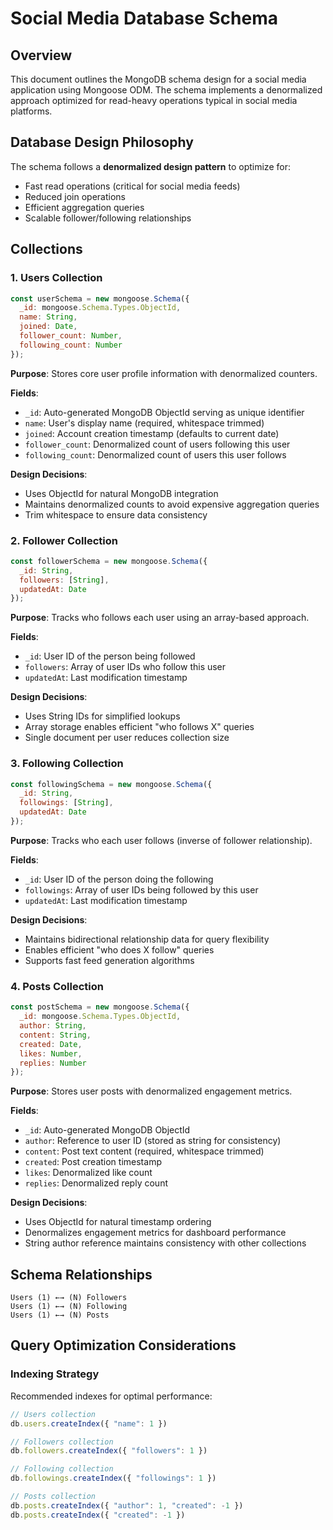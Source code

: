 # Social Media Database Schema

## Overview

This document outlines the MongoDB schema design for a social media application using Mongoose ODM. The schema implements a denormalized approach optimized for read-heavy operations typical in social media platforms.

## Database Design Philosophy

The schema follows a **denormalized design pattern** to optimize for:
- Fast read operations (critical for social media feeds)
- Reduced join operations
- Efficient aggregation queries
- Scalable follower/following relationships

## Collections

### 1. Users Collection

```javascript
const userSchema = new mongoose.Schema({
  _id: mongoose.Schema.Types.ObjectId,
  name: String,
  joined: Date,
  follower_count: Number,
  following_count: Number
});
```

**Purpose**: Stores core user profile information with denormalized counters.

**Fields**:
- `_id`: Auto-generated MongoDB ObjectId serving as unique identifier
- `name`: User's display name (required, whitespace trimmed)
- `joined`: Account creation timestamp (defaults to current date)
- `follower_count`: Denormalized count of users following this user
- `following_count`: Denormalized count of users this user follows

**Design Decisions**:
- Uses ObjectId for natural MongoDB integration
- Maintains denormalized counts to avoid expensive aggregation queries
- Trim whitespace to ensure data consistency

### 2. Follower Collection

```javascript
const followerSchema = new mongoose.Schema({
  _id: String,
  followers: [String],
  updatedAt: Date
});
```

**Purpose**: Tracks who follows each user using an array-based approach.

**Fields**:
- `_id`: User ID of the person being followed
- `followers`: Array of user IDs who follow this user
- `updatedAt`: Last modification timestamp

**Design Decisions**:
- Uses String IDs for simplified lookups
- Array storage enables efficient "who follows X" queries
- Single document per user reduces collection size

### 3. Following Collection

```javascript
const followingSchema = new mongoose.Schema({
  _id: String,
  followings: [String],
  updatedAt: Date
});
```

**Purpose**: Tracks who each user follows (inverse of follower relationship).

**Fields**:
- `_id`: User ID of the person doing the following
- `followings`: Array of user IDs being followed by this user
- `updatedAt`: Last modification timestamp

**Design Decisions**:
- Maintains bidirectional relationship data for query flexibility
- Enables efficient "who does X follow" queries
- Supports fast feed generation algorithms

### 4. Posts Collection

```javascript
const postSchema = new mongoose.Schema({
  _id: mongoose.Schema.Types.ObjectId,
  author: String,
  content: String,
  created: Date,
  likes: Number,
  replies: Number
});
```

**Purpose**: Stores user posts with denormalized engagement metrics.

**Fields**:
- `_id`: Auto-generated MongoDB ObjectId
- `author`: Reference to user ID (stored as string for consistency)
- `content`: Post text content (required, whitespace trimmed)
- `created`: Post creation timestamp
- `likes`: Denormalized like count
- `replies`: Denormalized reply count

**Design Decisions**:
- Uses ObjectId for natural timestamp ordering
- Denormalizes engagement metrics for dashboard performance
- String author reference maintains consistency with other collections

## Schema Relationships

```
Users (1) ←→ (N) Followers
Users (1) ←→ (N) Following  
Users (1) ←→ (N) Posts
```

## Query Optimization Considerations

### Indexing Strategy
Recommended indexes for optimal performance:

```javascript
// Users collection
db.users.createIndex({ "name": 1 })

// Followers collection  
db.followers.createIndex({ "followers": 1 })

// Following collection
db.followings.createIndex({ "followings": 1 })

// Posts collection
db.posts.createIndex({ "author": 1, "created": -1 })
db.posts.createIndex({ "created": -1 })
```